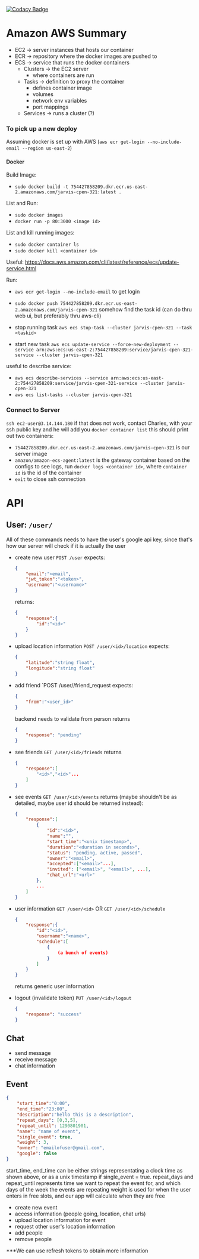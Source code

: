 [![Codacy Badge](https://api.codacy.com/project/badge/Grade/70e28116f3904e65bdac3098c8683bc8)](https://www.codacy.com?utm_source=github.com&amp;utm_medium=referral&amp;utm_content=smkjason/Jarvis-CPEN-321-&amp;utm_campaign=Badge_Grade)
# Amazon AWS Summary

- EC2 -> server instances that hosts our container
- ECR -> repository where the docker images are pushed to
- ECS -> service that runs the docker containers
    - Clusters -> the EC2 server
        - where containers are run
    - Tasks -> definition to proxy the container
        - defines container image
        - volumes
        - network env variables
        - port mappings
    - Services -> runs a cluster (?)

### To pick up a new deploy
Assuming docker is set up with AWS (`aws ecr get-login --no-include-email --region us-east-2`)

#### Docker
Build Image:
- `sudo docker build -t 754427858209.dkr.ecr.us-east-2.amazonaws.com/jarvis-cpen-321:latest .`

List and Run:
- `sudo docker images`
- `docker run -p 80:3000 <image id>`

List and kill running images:
- `sudo docker container ls`
- `sudo docker kill <container id>`

Useful: https://docs.aws.amazon.com/cli/latest/reference/ecs/update-service.html

Run:
- `aws ecr get-login --no-include-email`
to get login

- `sudo docker push 754427858209.dkr.ecr.us-east-2.amazonaws.com/jarvis-cpen-321`
somehow find the task id (can do thru web ui, but preferably thru aws-cli)

- stop running task
`aws ecs stop-task --cluster jarvis-cpen-321 --task <taskid>`

- start new task
`aws ecs update-service --force-new-deployment --service arn:aws:ecs:us-east-2:754427858209:service/jarvis-cpen-321-service --cluster jarvis-cpen-321`


useful to describe service:
- `aws ecs describe-services --service arn:aws:ecs:us-east-2:754427858209:service/jarvis-cpen-321-service --cluster jarvis-cpen-321`
- `aws ecs list-tasks --cluster jarvis-cpen-321`


### Connect to Server
`ssh ec2-user@3.14.144.180`
if that does not work, contact Charles, with your ssh public key and he will add you
`docker container list`
this should print out two containers:
- `754427858209.dkr.ecr.us-east-2.amazonaws.com/jarvis-cpen-321` is our server image
- `amazon/amazon-ecs-agent:latest` is the gateway container based on the configs
to see logs, run `docker logs <container id>`, where `container id` is the id of the container
- `exit` to close ssh connection


# API

## User: `/user/`
All of these commands needs to have the user's google api key, since that's how our server will check if it is actually the user
 - create new user
    `POST /user`
    expects:
    ```json
    {
        "email":"<email",
        "jwt_token":"<token>",
        "username":"<username>"
    }
    ```
    returns:
    ```json
    {
        "response":{
            "id":"<id>"
        }
    }
    ```

 - upload location information
    `POST /user/<id>/location`
    expects: 
    ```json
    {
        "latitude":"string float",
        "longitude":"string float"
    }
    ```

 - add friend
    `POST /user/<id>/friend_request
    expects:
    ```json
    {
        "from":"<user_id>"
    }
    ```
    backend needs to validate from person
    returns 
    ```json
    {
        "response": "pending"
    }
    ```

 - see friends
    `GET /user/<id>/friends`
    returns
    ```json
    {
        "response":[
            "<id>","<id>"...
        ]
    }
    ```

 - see events
    `GET /user/<id>/events`
    returns (maybe shouldn't be as detailed, maybe user id should be returned instead):
    ```json
    {
        "response":[
            {
                "id":"<id>",
                "name":"",
                "start_time":"<unix timestamp>",
                "duration":"<duration in seconds>",
                "status": "pending, active, passed",
                "owner":"<email>",
                "accepted":["<email>"...],
                "invited": ["<email>", "<email>", ...],
                "chat_url":"<url>"
            },
            ...
        ]
    }

 - user information
    `GET /user/<id>` OR `GET /user/<id>/schedule`
    ```json
    {
        "response":{
            "id":"<id>",
            "username":"<name>",
            "schedule":[
                {
                    (a bunch of events)
                }
            ]
        }
    }
    ```
    returns generic user information

 - logout (invalidate token)
    `PUT /user/<id>/logout`
    ```json
    {
        "response": "success"
    }
    ```

## Chat
 - send message
 - receive message
 - chat information

## Event
```json
{
    "start_time":"0:00",
    "end_time":"23:00",
    "description":"hello this is a description",
    "repeat_days": [0,3,5],
    "repeat_until": 1290801901,
    "name": "name of event",
    "single_event": true,
    "weight": 3,
    "owner": "emailofuser@gmail.com",
    "google": false
}
```
start_time, end_time can be either strings representating a clock time as shown above, or as a unix timestamp if single_event = true.
repeat_days and repeat_until represents time we want to repeat the event for, and which days of the week the events are repeating
weight is used for when the user enters in free slots, and our app will calculate when they are free

 - create new event
 - access information (people going, location, chat urls)
 - upload location information for event
 - request other user's location information
 - add people
 - remove people



***We can use refresh tokens to obtain more information